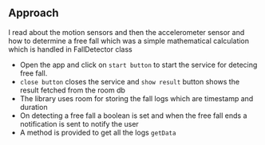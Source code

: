 ##  Approach
I read about the motion sensors and then the accelerometer sensor and how to determine a free fall which was a simple mathematical calculation which is handled in FallDetector class


- Open the app and click on `start button` to start the service for detecing free fall.
- `close button` closes the service and `show result` button shows the result fetched from the room db
- The library uses room for storing the fall logs which are timestamp and duration
- On detecting a free fall a boolean is set and when the free fall ends a notification is sent to notify the user
- A method is provided to get all the logs `getData`
